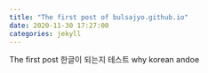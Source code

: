 ```yaml
---
title: "The first post of bulsajyo.github.io"
date: 2020-11-30 17:27:00
categories: jekyll
---
```


The first post
한글이 되는지 테스트
why korean andoe
